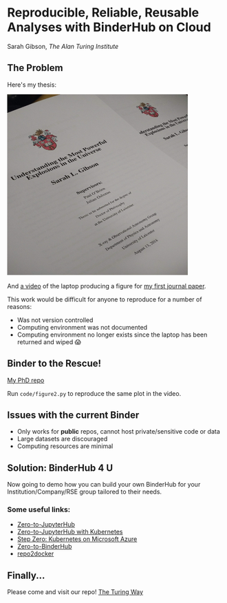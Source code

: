 # Reproducible, Reliable, Reusable Analyses with BinderHub on Cloud

Sarah Gibson, _The Alan Turing Institute_

## The Problem

Here's my thesis:

<html><img src="thesis.jpg" alt="thesis" height="420" width="420"></html>

And [a video](https://www.dropbox.com/s/rxxvv7pxbf4y4q6/demo1_edited.mov?dl=0) of the laptop producing a figure for [my first journal paper](https://arxiv.org/pdf/1706.04802.pdf).

This work would be difficult for anyone to reproduce for a number of reasons:
* Was not version controlled
* Computing environment was not documented
* Computing environment no longer exists since the laptop has been returned and wiped :scream:

## Binder to the Rescue!

[My PhD repo](https://github.com/sgibson91/magprop/tree/ff527ae769fa9562e42556bdc8f38e7751bd4cb2)

Run `code/figure2.py` to reproduce the same plot in the video.

## Issues with the current Binder

* Only works for **public** repos, cannot host private/sensitive code or data
* Large datasets are discouraged
* Computing resources are minimal

## Solution: BinderHub 4 U

Now going to demo how you can build your own BinderHub for your Institution/Company/RSE group tailored to their needs.

### Some useful links:
* [Zero-to-JupyterHub](https://zero-to-jupyterhub.readthedocs.io/en/latest/)
* [Zero-to-JupyterHub with Kubernetes](https://zero-to-jupyterhub.readthedocs.io/en/latest/index.html)
* [Step Zero: Kubernetes on Microsoft Azure](https://zero-to-jupyterhub.readthedocs.io/en/latest/microsoft/step-zero-azure.html)
* [Zero-to-BinderHub](https://binderhub.readthedocs.io/en/latest/)
* [repo2docker](https://repo2docker.readthedocs.io/en/latest/?badge=latest)

## Finally...

Please come and visit our repo! [The Turing Way](https://github.com/alan-turing-institute/the-turing-way)
